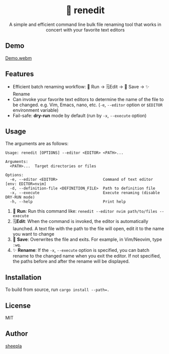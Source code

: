 <div align="center">

# 🚀 renedit

</div>

<div align="center">

A simple and efficient command line bulk file renaming tool that works in concert with your favorite text editors

</div>

## Demo


[Demo.webm](https://github.com/user-attachments/assets/2d89b984-bd6a-4eb0-be7a-f8365d8b5fc1)

## Features

- Efficient batch renaming workflow: 💨 Run → 🗒️Edit → 💾 Save → ✨ Rename
- Can invoke your favorite text editors to determine the name of the file to be changed. e.g. Vim, Emacs, nano, etc. (`-e`, `--editor` option or `$EDITOR` environment variable)
- Fail-safe: **dry-run** mode by default (run by `-x`, `--execute` option)

## Usage

The arguments are as follows:

```
Usage: renedit [OPTIONS] --editor <EDITOR> <PATH>...

Arguments:
  <PATH>...  Target directories or files

Options:
  -e, --editor <EDITOR>                    Command of text editor [env: EDITOR=nvim]
  -d, --definition-file <DEFINITION_FILE>  Path to definition file
  -x, --execute                            Execute renaming (disable DRY-RUN mode)
  -h, --help                               Print help
```

1. 💨 **Run**: Run this command like: `renedit --editor nvim path/to/files --execute`
1. 🗒️**Edit**: When the command is invoked, the editor is automatically launched. A text file with the path to the file will open, edit it to the name you want to change
1. 💾 **Save**: Overwrites the file and exits. For example, in Vim/Neovim, type `:wq`.
1. ✨ **Rename**: If the `-x`, `--execute` option is specified, you can batch rename to the changed name when you exit the editor. If not specified, the paths before and after the rename will be displayed.


## Installation

To build from source, run `cargo install --path=.`

## License

MIT

## Author

[sheepla](https://github.com/sheepla)
